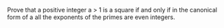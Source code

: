 Prove that a positive integer a > 1 is a square if and only if in the canonical form of a all the exponents of the primes are even integers.